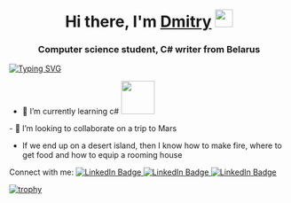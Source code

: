 <h1 align="center">Hi there, I'm <a href="https://github.com/DimaBallanar/" target="_blank">Dmitry</a> 
<img src="https://github.com/blackcater/blackcater/raw/main/images/Hi.gif" height="32"/></h1>
<h3 align="center">Computer science student, C# writer from Belarus</h3>

[![Typing SVG](https://readme-typing-svg.herokuapp.com?color=%2336BCF7&lines=I’m+interested+in+Coding+and+sport)](https://git.io/typing-svg)
- 🌱 I’m currently learning с#  <img src="https://media.giphy.com/media/bGgsc5mWoryfgKBx1u/giphy.gif" width="60"/>
</div>
- 💞️ I’m looking to collaborate on a trip to Mars

- If we end up on a desert island, then I  know how to make fire, where to get food and how to equip a rooming house
 
 <div id="badges"> Connect with me: 
  <a href="https://t.me/paparazb" target="_blank">
    <img src="https://img.shields.io/badge/Telegram-blue?logo=Telegram&logoColor=white" alt="LinkedIn Badge"/> </a>
<a href="https://instagram.com/ballanar1" target="_blank">
    <img src="https://img.shields.io/badge/instagram-red?logo=instagram&logoColor=white" alt="LinkedIn Badge"/> </a>
  <a href="mailto:D.Ballanar@gmail.com" target="_blank">
    <img src="https://img.shields.io/badge/Gmail-silver?logo=Google&logoColor=black" alt="LinkedIn Badge"/> </a>
</div>
   

[![trophy](https://github-profile-trophy.vercel.app/?username=DimaBallanar)](https://github.com/DimaBallanar/github-profile-trophy)
<!---
DimaBallanar/DimaBallanar is  a ✨ special ✨ repository because its `README.md` (this file) appears on your GitHub profile.
You can click the Preview link to take a look at your changes.
---> 
